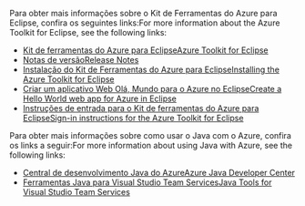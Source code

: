<span data-ttu-id="c89bc-101">Para obter mais informações sobre o Kit de Ferramentas do Azure para Eclipse, confira os seguintes links:</span><span class="sxs-lookup"><span data-stu-id="c89bc-101">For more information about the Azure Toolkit for Eclipse, see the following links:</span></span> 

* [<span data-ttu-id="c89bc-102">Kit de ferramentas do Azure para Eclipse</span><span class="sxs-lookup"><span data-stu-id="c89bc-102">Azure Toolkit for Eclipse</span></span>](../eclipse/azure-toolkit-for-eclipse.md) 
* [<span data-ttu-id="c89bc-103">Notas de versão</span><span class="sxs-lookup"><span data-stu-id="c89bc-103">Release Notes</span></span>](https://github.com/Microsoft/azure-tools-for-java/releases) 
* [<span data-ttu-id="c89bc-104">Instalação do Kit de Ferramentas do Azure para Eclipse</span><span class="sxs-lookup"><span data-stu-id="c89bc-104">Installing the Azure Toolkit for Eclipse</span></span>](../eclipse/azure-toolkit-for-eclipse-installation.md) 
* [<span data-ttu-id="c89bc-105">Criar um aplicativo Web Olá, Mundo para o Azure no Eclipse</span><span class="sxs-lookup"><span data-stu-id="c89bc-105">Create a Hello World web app for Azure in Eclipse</span></span>](../eclipse/azure-toolkit-for-eclipse-create-hello-world-web-app.md) 
* [<span data-ttu-id="c89bc-106">Instruções de entrada para o Kit de ferramentas do Azure para Eclipse</span><span class="sxs-lookup"><span data-stu-id="c89bc-106">Sign-in instructions for the Azure Toolkit for Eclipse</span></span>](../eclipse/azure-toolkit-for-eclipse-sign-in-instructions.md) 

<span data-ttu-id="c89bc-107">Para obter mais informações sobre como usar o Java com o Azure, confira os links a seguir:</span><span class="sxs-lookup"><span data-stu-id="c89bc-107">For more information about using Java with Azure, see the following links:</span></span> 

* [<span data-ttu-id="c89bc-108">Central de desenvolvimento Java do Azure</span><span class="sxs-lookup"><span data-stu-id="c89bc-108">Azure Java Developer Center</span></span>](https://azure.microsoft.com/develop/java/) 
* [<span data-ttu-id="c89bc-109">Ferramentas Java para Visual Studio Team Services</span><span class="sxs-lookup"><span data-stu-id="c89bc-109">Java Tools for Visual Studio Team Services</span></span>](https://java.visualstudio.com/) 
<!-- TODO: Add URLs for Java in VSCode here --> 
